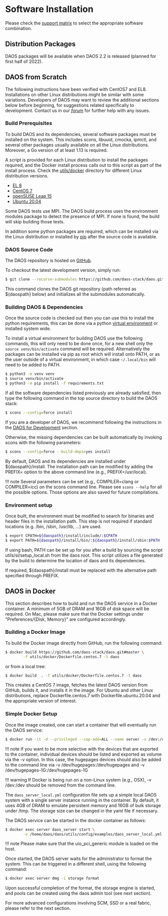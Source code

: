 # Software Installation

Please check the [support matrix](https://docs.daos.io/v2.2/release/support_matrix)
to select the appropriate software combination.

## Distribution Packages

DAOS packages will be available when DAOS 2.2 is released (planned for first
half of 2022).

## DAOS from Scratch

The following instructions have been verified with CentOS7 and EL8. Installations on other
Linux distributions might be similar with some variations.
Developers of DAOS may want to review the additional sections below before beginning,
for suggestions related specifically to development. Contact us in our
[*forum*](https://daos.groups.io/g/daos) for further help with any issues.

### Build Prerequisites

To build DAOS and its dependencies, several software packages must be installed
on the system. This includes scons, libuuid, cmocka, ipmctl, and several other
packages usually available on all the Linux distributions. Moreover, a Go
version of at least 1.13 is required.

A script is provided for each Linux distribution to install the packages required, and the Docker
install process calls out to this script as part of the install process.
Check the [utils/docker](https://github.com/daos-stack/daos/blob/master/utils/docker) directory for
different Linux distribution versions.

-    [EL 8](https://github.com/daos-stack/daos/blob/master/utils/scripts/install-el8.sh)
-    [CentOS 7](https://github.com/daos-stack/daos/blob/master/utils/scripts/install-centos7.sh)
-    [openSUSE Leap 15](https://github.com/daos-stack/daos/blob/master/utils/scripts/install-leap15.sh)
-    [Ubuntu 20.04](https://github.com/daos-stack/daos/blob/master/utils/scripts/install-ubuntu20.sh)

Some DAOS tests use MPI. The DAOS build process uses the environment modules
package to detect the presence of MPI. If none is found, the build will skip
building those tests.

In addition some python packages are required, which can be installed via the Linux distribution
or installed by [pip](https://pip.pypa.io/en/stable/) after the source code is available.

### DAOS Source Code

The DAOS repository is hosted on [GitHub](https://github.com/daos-stack/daos).

To checkout the latest development version, simply run:

```bash
$ git clone --recurse-submodules https://github.com/daos-stack/daos.git
```

This command clones the DAOS git repository (path referred as ${daospath}
below) and initializes all the submodules automatically.

### Building DAOS & Dependencies

Once the source code is checked out then you can use this to install the python requirements, this
can be done via a python [virtual environment](https://packaging.python.org/en/latest/guides/installing-using-pip-and-virtual-environments/) or installed system wide.

To install a virtual environment for building DAOS use the following commands, this will only need
to be done once, for a new shell only the `source venv/bin/activate` command will be required.
Alternatively the packages can be installed via pip as root which will install onto PATH, or as
the user outside of a virtual environment, in which case `~/.local/bin` will need to be added to
PATH.
```bash
$ python3 -m venv venv
$ source venv/bin/activate
$ python3 -m pip install -f requirements.txt
```

If all the software dependencies listed previously are already satisfied, then
type the following command in the top source directory to build the DAOS stack:

```bash
$ scons --config=force install
```

If you are a developer of DAOS, we recommend following the instructions in the
[DAOS for Development](https://docs.daos.io/v2.2/dev/development/#building-daos-for-development)
section.

Otherwise, the missing dependencies can be built automatically by invoking scons
with the following parameters:

```bash
$ scons --config=force --build-deps=yes install
```

By default, DAOS and its dependencies are installed under ${daospath}/install.
The installation path can be modified by adding the PREFIX= option to the above
command line (e.g., PREFIX=/usr/local).

!!! note
    Several parameters can be set (e.g., COMPILER=clang or COMPILER=icc) on the
    scons command line. Please see `scons --help` for all the possible options.
    Those options are also saved for future compilations.

### Environment setup

Once built, the environment must be modified to search for binaries and header
files in the installation path. This step is not required if standard locations
(e.g. /bin, /sbin, /usr/lib, ...) are used.

```bash
$ export CPATH=${daospath}/install/include/:$CPATH
$ export PATH=${daospath}/install/bin/:${daospath}/install/sbin:$PATH
```

If using bash, PATH can be set up for you after a build by sourcing the script
utils/sl/setup\_local.sh from the daos root. This script utilizes a file
generated by the build to determine the location of daos and its dependencies.

If required, ${daospath}/install must be replaced with the alternative path
specified through PREFIX.

## DAOS in Docker

This section describes how to build and run the DAOS service in a Docker
container. A minimum of 5GB of DRAM and 16GB of disk space will be required.
On Mac, please make sure that the Docker settings under
"Preferences/{Disk, Memory}" are configured accordingly.

### Building a Docker Image

To build the Docker image directly from GitHub, run the following command:

```bash
$ docker build https://github.com/daos-stack/daos.git#master \
        -f utils/docker/Dockerfile.centos.7 -t daos
```

or from a local tree:

```bash
$ docker build  . -f utils/docker/Dockerfile.centos.7 -t daos
```

This creates a CentOS 7 image, fetches the latest DAOS version from GitHub,
builds it, and installs it in the image.
For Ubuntu and other Linux distributions, replace Dockerfile.centos.7 with
Dockerfile.ubuntu.20.04 and the appropriate version of interest.

### Simple Docker Setup

Once the image created, one can start a container that will eventually run
the DAOS service:

```bash
$ docker run -it -d --privileged --cap-add=ALL --name server -v /dev:/dev daos
```

!!! note
    If you want to be more selective with the devices that are exported to the
    container, individual devices should be listed and exported as volume via
    the -v option. In this case, the hugepages devices should also be added
    to the command line via -v /dev/hugepages:/dev/hugepages and
    -v /dev/hugepages-1G:/dev/hugepages-1G

!!! warning
    If Docker is being run on a non-Linux system (e.g., OSX), -v /dev:/dev
    should be removed from the command line.

The `daos_server_local.yml` configuration file sets up a simple local DAOS
system with a single server instance running in the container. By default, it
uses 4GB of DRAM to emulate persistent memory and 16GB of bulk storage under
/tmp. The storage size can be changed in the yaml file if necessary.

The DAOS service can be started in the docker container as follows:

```bash
$ docker exec server daos_server start \
        -o /home/daos/daos/utils/config/examples/daos_server_local.yml
```

!!! note
    Please make sure that the uio_pci_generic module is loaded on the host.

Once started, the DAOS server waits for the administrator to format the system.
This can be triggered in a different shell, using the following command:

```bash
$ docker exec server dmg -i storage format
```

Upon successful completion of the format, the storage engine is started, and pools
can be created using the daos admin tool (see next section).

For more advanced configurations involving SCM, SSD or a real fabric, please
refer to the next section.
